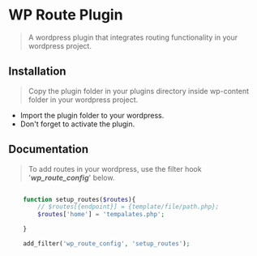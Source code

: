 # WP Route Plugin
> A wordpress plugin that integrates routing functionality in your wordpress project.

## Installation
> Copy the plugin folder in your plugins directory inside wp-content folder in your wordpress project.
* Import the plugin folder to your wordpress.
* Don't forget to activate the plugin.

## Documentation
> To add routes in your wordpress, use the filter hook '<b><i>wp_route_config</i></b>' below.
```php

    function setup_routes($routes){
        // $routes[{endpoint}] = {template/file/path.php};
        $routes['home'] = 'tempalates.php';

    }

    add_filter('wp_route_config', 'setup_routes');
```